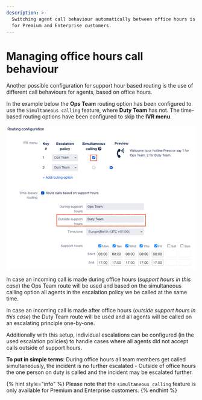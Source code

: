 ```yaml
---
description: >-
  Switching agent call behaviour automatically between office hours is possible
  for Premium and Enterprise customers.
---
```


# Managing office hours call behaviour

Another possible configuration for support hour based routing is the use of different call behaviours for agents, based on office hours.

In the example below the **Ops Team** routing option has been configured to use the `Simultaneous calling` feature, where **Duty Team** has not. The time-based routing options have been configured to skip the **IVR menu**.

![](../../.gitbook/assets/image%20%2824%29.png)

In case an incoming call is made during office hours \(_support hours in this case_\) the Ops Team route will be used and based on the simultaneous calling option all agents in the escalation policy we be called at the same time.

In case an incoming call is made after office hours \(_outside support hours in this case_\) the Duty Team route will be used and all agents will be called on an escalating principle one-by-one.

Additionally with this setup, individual escalations can be configured \(in the used escalation policies\) to handle cases where all agents did not accept calls outside of support hours.

**To put in simple terms**: During office hours all team members get called simultaneously, the incident is no further escalated - Outside of office hours the one person on duty is called and the incident may be escalated further.

{% hint style="info" %}
Please note that the `simultaneous calling` feature is only available for Premium and Enterprise customers.
{% endhint %}

